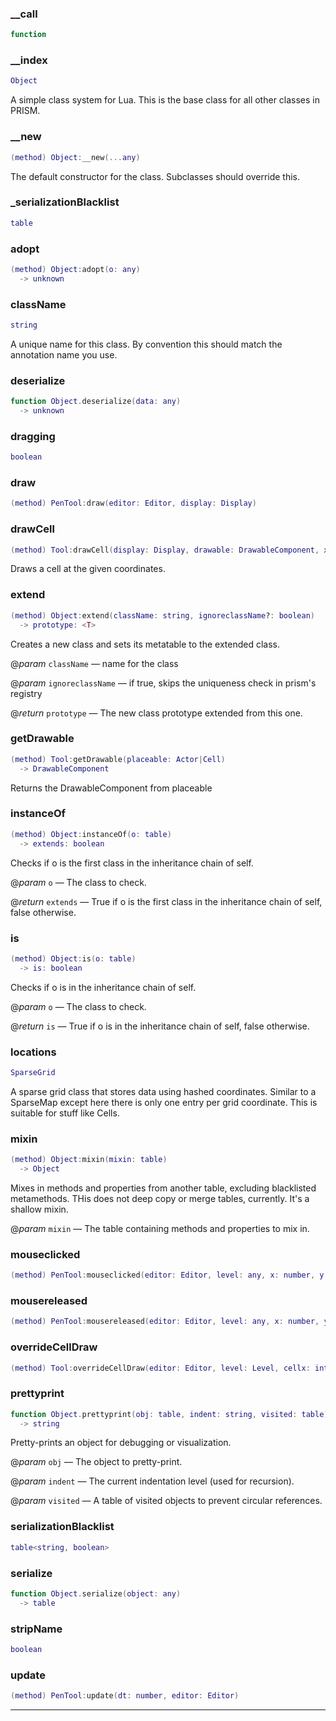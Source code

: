 
### __call


```lua
function
```

### __index


```lua
Object
```

 A simple class system for Lua. This is the base class for all other classes in PRISM.

### __new


```lua
(method) Object:__new(...any)
```

 The default constructor for the class. Subclasses should override this.

### _serializationBlacklist


```lua
table
```

### adopt


```lua
(method) Object:adopt(o: any)
  -> unknown
```

### className


```lua
string
```

A unique name for this class. By convention this should match the annotation name you use.

### deserialize


```lua
function Object.deserialize(data: any)
  -> unknown
```

### dragging


```lua
boolean
```

### draw


```lua
(method) PenTool:draw(editor: Editor, display: Display)
```

### drawCell


```lua
(method) Tool:drawCell(display: Display, drawable: DrawableComponent, x: number, y: number)
```

Draws a cell at the given coordinates.

### extend


```lua
(method) Object:extend(className: string, ignoreclassName?: boolean)
  -> prototype: <T>
```

 Creates a new class and sets its metatable to the extended class.

@*param* `className` — name for the class

@*param* `ignoreclassName` — if true, skips the uniqueness check in prism's registry

@*return* `prototype` — The new class prototype extended from this one.

### getDrawable


```lua
(method) Tool:getDrawable(placeable: Actor|Cell)
  -> DrawableComponent
```

Returns the DrawableComponent from placeable

### instanceOf


```lua
(method) Object:instanceOf(o: table)
  -> extends: boolean
```

 Checks if o is the first class in the inheritance chain of self.

@*param* `o` — The class to check.

@*return* `extends` — True if o is the first class in the inheritance chain of self, false otherwise.

### is


```lua
(method) Object:is(o: table)
  -> is: boolean
```

 Checks if o is in the inheritance chain of self.

@*param* `o` — The class to check.

@*return* `is` — True if o is in the inheritance chain of self, false otherwise.

### locations


```lua
SparseGrid
```

 A sparse grid class that stores data using hashed coordinates. Similar to a SparseMap
 except here there is only one entry per grid coordinate. This is suitable for stuff like Cells.

### mixin


```lua
(method) Object:mixin(mixin: table)
  -> Object
```

 Mixes in methods and properties from another table, excluding blacklisted metamethods.
 THis does not deep copy or merge tables, currently. It's a shallow mixin.

@*param* `mixin` — The table containing methods and properties to mix in.

### mouseclicked


```lua
(method) PenTool:mouseclicked(editor: Editor, level: any, x: number, y: number)
```

### mousereleased


```lua
(method) PenTool:mousereleased(editor: Editor, level: any, x: number, y: number)
```

### overrideCellDraw


```lua
(method) Tool:overrideCellDraw(editor: Editor, level: Level, cellx: integer, celly: integer)
```

### prettyprint


```lua
function Object.prettyprint(obj: table, indent: string, visited: table)
  -> string
```

 Pretty-prints an object for debugging or visualization.

@*param* `obj` — The object to pretty-print.

@*param* `indent` — The current indentation level (used for recursion).

@*param* `visited` — A table of visited objects to prevent circular references.

### serializationBlacklist


```lua
table<string, boolean>
```

### serialize


```lua
function Object.serialize(object: any)
  -> table
```

### stripName


```lua
boolean
```

### update


```lua
(method) PenTool:update(dt: number, editor: Editor)
```


---

